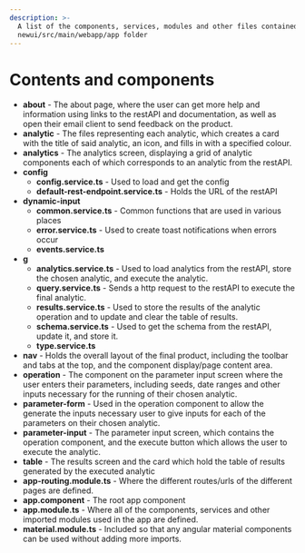 ```yaml
---
description: >-
  A list of the components, services, modules and other files contained in the
  newui/src/main/webapp/app folder
---
```


# Contents and components

* **about** - The about page, where the user can get more help and information using links to the restAPI and documentation, as well as open their email client to send feedback on the product.
* **analytic** - The files representing each analytic, which creates a card with the title of said analytic, an icon, and fills in with a specified colour.
* **analytics** - The analytics screen, displaying a grid of analytic components each of which corresponds to an analytic from the restAPI.
* **config**
  * **config.service.ts** - Used to load and get the config
  * **default-rest-endpoint.service.ts** - Holds the URL of the restAPI
* **dynamic-input**
  * **common.service.ts** - Common functions that are used in various places
  * **error.service.ts** - Used to create toast notifications when errors occur
  * **events.service.ts**
* **g**
  * **analytics.service.ts** - Used to load analytics from the restAPI, store the chosen analytic, and execute the analytic.
  * **query.service.ts** - Sends a http request to the restAPI to execute the final analytic.
  * **results.service.ts** - Used to store the results of the analytic operation and to update and clear the table of results.
  * **schema.service.ts** - Used to get the schema from the restAPI, update it, and store it.
  * **type.service.ts**
* **nav** - Holds the overall layout of the final product, including the toolbar and tabs at the top, and the component display/page content area.
* **operation** - The component on the parameter input screen where the user enters their parameters, including seeds, date ranges and other inputs necessary for the running of their chosen analytic.
* **parameter-form** - Used in the operation component to allow the generate the inputs necessary user to give inputs for each of the parameters on their chosen analytic.
* **parameter-input** - The parameter input screen, which contains the operation component, and the execute button which allows the user to execute the analytic.
* **table** - The results screen and the card which hold the table of results generated by the executed analytic
* **app-routing.module.ts** - Where the different routes/urls of the different pages are defined.
* **app.component** - The root app component
* **app.module.ts** - Where all of the components, services and other imported modules used in the app are defined.
* **material.module.ts** - Included so that any angular material components can be used without adding more imports.

